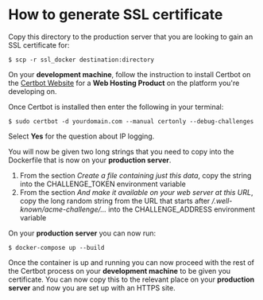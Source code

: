 # How to generate SSL certificate

Copy this directory to the production server that you are looking to gain an SSL certificate for:

`$ scp -r ssl_docker destination:directory`

On your **development machine**, follow the instruction to install Certbot on the [Certbot Website](https://certbot.eff.org/instructions) for a **Web Hosting Product** on the platform you're developing on.

Once Certbot is installed then enter the following in your terminal:

`$ sudo certbot -d yourdomain.com --manual certonly --debug-challenges`

Select **Yes** for the question about IP logging.

You will now be given two long strings that you need to copy into the Dockerfile that is now on your **production server**.
1. From the section *Create a file containing just this data*, copy the string into the CHALLENGE_TOKEN environment variable
2. From the section *And make it available on your web server at this URL*, copy the long random string from the URL that starts after */.well-known/acme-challenge/...* into the CHALLENGE_ADDRESS environment variable

On your **production server** you can now run:

`$ docker-compose up --build`

Once the container is up and running you can now proceed with the rest of the Certbot process on your **development machine** to be given you certificate. You can now copy this to the relevant place on your **production server** and now you are set up with an HTTPS site.